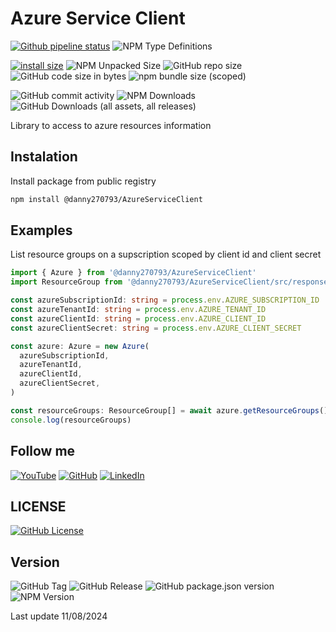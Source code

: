 # Azure Service Client

[![Github pipeline status](https://github.com/danny270793/AzureServiceClient/actions/workflows/releaser.yaml/badge.svg)](https://github.com/danny270793/AzureServiceClient/actions/workflows/releaser.yaml)
![NPM Type Definitions](https://img.shields.io/npm/types/@danny270793/AzureServiceClient)

[![install size](https://packagephobia.com/badge?p=@danny270793/AzureServiceClient)](https://packagephobia.com/result?p=@danny270793/AzureServiceClient)
![NPM Unpacked Size](https://img.shields.io/npm/unpacked-size/@danny270793/AzureServiceClient)
![GitHub repo size](https://img.shields.io/github/repo-size/danny270793/AzureServiceClient)
![GitHub code size in bytes](https://img.shields.io/github/languages/code-size/danny270793/AzureServiceClient)
![npm bundle size (scoped)](https://img.shields.io/bundlephobia/min/@danny270793/AzureServiceClient)

![GitHub commit activity](https://img.shields.io/github/commit-activity/m/danny270793/AzureServiceClient)
![NPM Downloads](https://img.shields.io/npm/dy/@danny270793/AzureServiceClient)
![GitHub Downloads (all assets, all releases)](https://img.shields.io/github/downloads/danny270793/AzureServiceClient/total)

Library to access to azure resources information

## Instalation

Install package from public registry

```bash
npm install @danny270793/AzureServiceClient
```

## Examples

List resource groups on a supscription scoped by client id and client secret

```ts
import { Azure } from '@danny270793/AzureServiceClient'
import ResourceGroup from '@danny270793/AzureServiceClient/src/responses/resource-group'

const azureSubscriptionId: string = process.env.AZURE_SUBSCRIPTION_ID
const azureTenantId: string = process.env.AZURE_TENANT_ID
const azureClientId: string = process.env.AZURE_CLIENT_ID
const azureClientSecret: string = process.env.AZURE_CLIENT_SECRET

const azure: Azure = new Azure(
  azureSubscriptionId,
  azureTenantId,
  azureClientId,
  azureClientSecret,
)

const resourceGroups: ResourceGroup[] = await azure.getResourceGroups()
console.log(resourceGroups)
```

## Follow me

[![YouTube](https://img.shields.io/badge/YouTube-%23FF0000.svg?style=for-the-badge&logo=YouTube&logoColor=white)](https://www.youtube.com/channel/UC5MAQWU2s2VESTXaUo-ysgg)
[![GitHub](https://img.shields.io/badge/github-%23121011.svg?style=for-the-badge&logo=github&logoColor=white)](https://www.github.com/danny270793/)
[![LinkedIn](https://img.shields.io/badge/linkedin-%230077B5.svg?style=for-the-badge&logo=linkedin&logoColor=white)](https://www.linkedin.com/in/danny270793)

## LICENSE

[![GitHub License](https://img.shields.io/github/license/danny270793/AzureServiceClient)](license.md)

## Version

![GitHub Tag](https://img.shields.io/github/v/tag/danny270793/AzureServiceClient)
![GitHub Release](https://img.shields.io/github/v/release/danny270793/AzureServiceClient)
![GitHub package.json version](https://img.shields.io/github/package-json/v/danny270793/AzureServiceClient)
![NPM Version](https://img.shields.io/npm/v/@danny270793/AzureServiceClient)

Last update 11/08/2024
